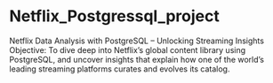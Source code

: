 # Netflix_Postgressql_project
Netflix Data Analysis with PostgreSQL – Unlocking Streaming Insights Objective: To dive deep into Netflix’s global content library using PostgreSQL, and uncover insights that explain how one of the world’s leading streaming platforms curates and evolves its catalog.
